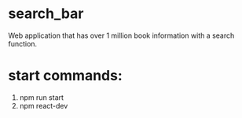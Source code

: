 # search_bar

Web application that has over 1 million book information with a search function.

# start commands:

1. npm run start
2. npm react-dev
